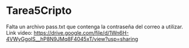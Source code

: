 # Tarea5Cripto

Falta un archivo pass.txt que contenga la contraseña del correo a utilizar.
Link video: https://drive.google.com/file/d/1Wn6H-4VWyGgolS__hP8N9JMq8F4045xT/view?usp=sharing
